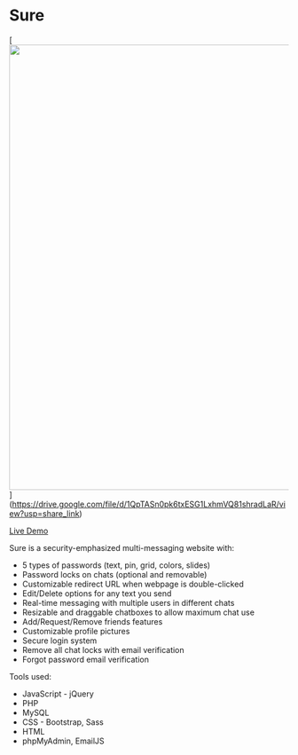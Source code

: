 # Sure

[[<img width="803" src="https://drive.google.com/file/d/1QpTASn0pk6txESG1LxhmVQ81shradLaR/view?usp=share_link">](https://drive.google.com/file/d/1QpTASn0pk6txESG1LxhmVQ81shradLaR/view?usp=share_link)](https://drive.google.com/file/d/1QpTASn0pk6txESG1LxhmVQ81shradLaR/view?usp=share_link)

[Live Demo](https://drive.google.com/file/d/13nnKTg7-8vtTcfH8g6AGDbO4fOUHspUh/view)

Sure is a security-emphasized multi-messaging website with:
 - 5 types of passwords (text, pin, grid, colors, slides)
 - Password locks on chats (optional and removable)
 - Customizable redirect URL when webpage is double-clicked
 - Edit/Delete options for any text you send
 - Real-time messaging with multiple users in different chats 
 - Resizable and draggable chatboxes to allow maximum chat use
 - Add/Request/Remove friends features
 - Customizable profile pictures
 - Secure login system
 - Remove all chat locks with email verification
 - Forgot password email verification
 
 Tools used:
  - JavaScript - jQuery
  - PHP
  - MySQL
  - CSS - Bootstrap, Sass
  - HTML
  - phpMyAdmin, EmailJS
